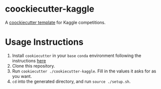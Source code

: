 # coockiecutter-kaggle
A [coockiecutter template](https://github.com/cookiecutter/cookiecutter) for Kaggle competitions.

# Usage Instructions
1. Install `cookiecutter` in your `base` `conda` environment following the instructions [here](https://cookiecutter.readthedocs.io/en/stable/installation.html)
2. Clone this repository.
3. Run `cookiecutter ./cookiecutter-kaggle`. Fill in the values it asks for as you want.
4. `cd` into the generated directory, and run `source ./setup.sh`.